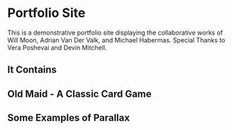 # Portfolio Site

This is a demonstrative portfolio site displaying the collaborative works of Will Moon, Adrian Van Der Valk, and Michael Habermas. Special Thanks to Vera Poshevai and Devin Mitchell.

## It Contains

## Old Maid - A Classic Card Game

## Some Examples of Parallax 
